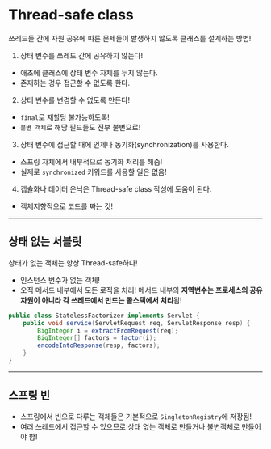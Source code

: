 # Thread-safe class

쓰레드들 간에 자원 공유에 따른 문제들이 발생하지 않도록 클래스를 설계하는 방법!

1. 상태 변수를 쓰레드 간에 공유하지 않는다!

- 애초에 클래스에 상태 변수 자체를 두지 않는다.
- 존재하는 경우 접근할 수 없도록 한다.

2. 상태 변수를 변경할 수 없도록 만든다!

- `final`로 재할당 불가능하도록!
- `불변 객체`로 해당 필드들도 전부 불변으로!

3. 상태 변수에 접근할 때에 언제나 동기화(synchronization)를 사용한다.

- 스프링 자체에서 내부적으로 동기화 처리를 해줌!
- 실제로 `synchronized` 키워드를 사용할 일은 없음!

4. 캡슐화나 데이터 은닉은 Thread-safe class 작성에 도움이 된다.

- 객체지향적으로 코드를 짜는 것!

---

## 상태 없는 서블릿

상태가 없는 객체는 항상 Thread-safe하다!

- 인스턴스 변수가 없는 객체!
- 오직 메서드 내부에서 모든 로직을 처리! 메서드 내부의 **지역변수는 프로세스의 공유 자원이 아니라 각 쓰레드에서 만드는 콜스택에서 처리**됨!

```java
public class StatelessFactorizer implements Servlet {
    public void service(ServletRequest req, ServletResponse resp) {
        BigInteger i = extractFromRequest(req);
        BigInteger[] factors = factor(i);
        encodeIntoResponse(resp, factors);
    }
}
```

---

## 스프링 빈

- 스프링에서 빈으로 다루는 객체들은 기본적으로 `SingletonRegistry`에 저장됨!
- 여러 쓰레드에서 접근할 수 있으므로 상태 없는 객체로 만들거나 불변객체로 만들어야 함!
